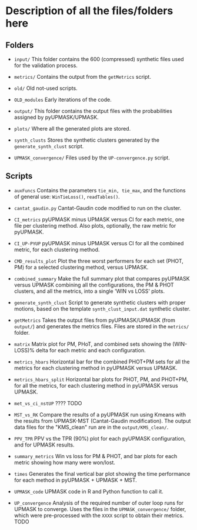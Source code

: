 
# Description of all the files/folders here


## Folders

* `input/`
This folder contains the 600 (compressed) synthetic files used for the validation process.

* `metrics/`
Contains the output from the `getMetrics` script.

* `old/`
Old not-used scripts.

* `OLD_modules`
Early iterations of the code.

* `output/`
This folder contains the output files with the probabilities assigned by pyUPMASK/UPMASK.

* `plots/`
Where all the generated plots are stored.

* `synth_clusts`
Stores the synthetic clusters generated by the `generate_synth_clust` script.

* `UPMASK_convergence/`
Files used by the `UP-convergence.py` script.



## Scripts

* `auxFuncs`
Contains the parameters `tie_min, tie_max`, and the functions of general use: `WinTieLoss()`, `readTables()`.

* `cantat_gaudin.py`
Cantat-Gaudin code modified to run on the cluster.

* `CI_metrics`
pyUPMASK minus UPMASK versus CI for each metric, one file per clustering method. Also plots, optionally, the raw metric for pyUPMASK.

* `CI_UP-PYUP`
pyUPMASK minus UPMASK versus CI for all the combined metric, for each clustering method.

* `CMD_results_plot`
Plot the three worst performers for each set (PHOT, PM) for a selected clustering method, versus UPMASK.

* `combined_summary`
Make the full summary plot that compares pyUPMASK versus UPMASK combining all the configurations, the PM & PHOT clusters, and all the metrics, into a single 'WIN vs LOSS' plots.

* `generate_synth_clust`
Script to generate synthetic clusters with proper motions, based on the template `synth_clust_input.dat` synthetic cluster.

* `getMetrics`
Takes the output files from pyUPMASK/UPMASK (from `output/`) and generates the metrics files. Files are stored in the `metrics/` folder.

* `matrix`
Matrix plot for PM, PHoT, and combined sets showing the (WIN-LOSS)% delta for each metric and each configuration.

* `metrics_hbars`
Horizontal bar for the combined PHOT+PM sets for all the metrics for each clustering method in pyUPMASK versus UPMASK.

* `metrics_hbars_split`
Horizontal bar plots for PHOT, PM, and PHOT+PM, for all the metrics, for each clustering method in pyUPMASK versus UPMASK.

* `met_vs_ci_nstUP`
???? TODO

* `MST_vs_RK`
Compare the results of a pyUPMASK run using Kmeans with the results from UPMASK-MST (Cantat-Gaudin modification). The output data files for the "KMS_clean" run are in the `output/KMS_clean/`.

* `PPV_TPR`
PPV vs the TPR (90%) plot for each pyUPMASK configuration, and for UPMASK results.

* `summary_metrics`
Win vs loss for PM & PHOT, and bar plots for each metric showing how many were won/lost.

* `times`
Generates the final vertical bar plot showing the time performance for each method in pyUPMASK + UPMASK + MST.

* `UPMASK_code`
UPMASK code in R and Python function to call it.

* `UP_convergence`
Analysis of the required number of outer loop runs for UPMASK to converge. Uses the files in the `UPMASK_convergence/` folder, which were pre-processed with the `XXXX` script to obtain their metrics. TODO